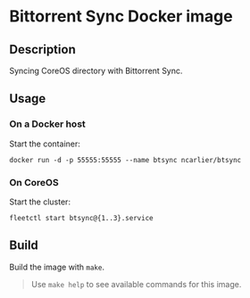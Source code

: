 # Bittorrent Sync Docker image

## Description

Syncing CoreOS directory with Bittorrent Sync.

## Usage

### On a Docker host

Start the container:

```
docker run -d -p 55555:55555 --name btsync ncarlier/btsync
```

### On CoreOS

Start the cluster:

```
fleetctl start btsync@{1..3}.service
```

## Build

Build the image with `make`.

> Use `make help` to see available commands for this image.
